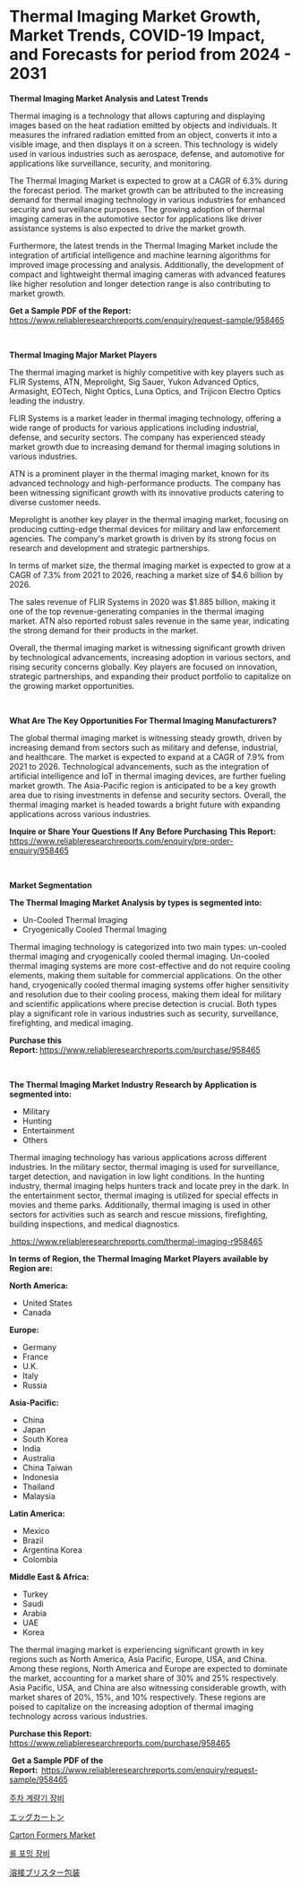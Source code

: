 <p><h1>Thermal Imaging Market Growth, Market Trends, COVID-19 Impact, and Forecasts for period from 2024 - 2031</h1></p><p><strong>Thermal Imaging Market Analysis and Latest Trends</strong></p>
<p><p>Thermal imaging is a technology that allows capturing and displaying images based on the heat radiation emitted by objects and individuals. It measures the infrared radiation emitted from an object, converts it into a visible image, and then displays it on a screen. This technology is widely used in various industries such as aerospace, defense, and automotive for applications like surveillance, security, and monitoring.</p><p>The Thermal Imaging Market is expected to grow at a CAGR of 6.3% during the forecast period. The market growth can be attributed to the increasing demand for thermal imaging technology in various industries for enhanced security and surveillance purposes. The growing adoption of thermal imaging cameras in the automotive sector for applications like driver assistance systems is also expected to drive the market growth.</p><p>Furthermore, the latest trends in the Thermal Imaging Market include the integration of artificial intelligence and machine learning algorithms for improved image processing and analysis. Additionally, the development of compact and lightweight thermal imaging cameras with advanced features like higher resolution and longer detection range is also contributing to market growth.</p></p>
<p><strong>Get a Sample PDF of the Report:&nbsp;</strong> <a href="https://www.reliableresearchreports.com/enquiry/request-sample/958465">https://www.reliableresearchreports.com/enquiry/request-sample/958465</a></p>
<p>&nbsp;</p>
<p><strong>Thermal Imaging Major Market Players</strong></p>
<p><p>The thermal imaging market is highly competitive with key players such as FLIR Systems, ATN, Meprolight, Sig Sauer, Yukon Advanced Optics, Armasight, EOTech, Night Optics, Luna Optics, and Trijicon Electro Optics leading the industry.</p><p>FLIR Systems is a market leader in thermal imaging technology, offering a wide range of products for various applications including industrial, defense, and security sectors. The company has experienced steady market growth due to increasing demand for thermal imaging solutions in various industries.</p><p>ATN is a prominent player in the thermal imaging market, known for its advanced technology and high-performance products. The company has been witnessing significant growth with its innovative products catering to diverse customer needs.</p><p>Meprolight is another key player in the thermal imaging market, focusing on producing cutting-edge thermal devices for military and law enforcement agencies. The company's market growth is driven by its strong focus on research and development and strategic partnerships.</p><p>In terms of market size, the thermal imaging market is expected to grow at a CAGR of 7.3% from 2021 to 2026, reaching a market size of $4.6 billion by 2026.</p><p>The sales revenue of FLIR Systems in 2020 was $1.885 billion, making it one of the top revenue-generating companies in the thermal imaging market. ATN also reported robust sales revenue in the same year, indicating the strong demand for their products in the market.</p><p>Overall, the thermal imaging market is witnessing significant growth driven by technological advancements, increasing adoption in various sectors, and rising security concerns globally. Key players are focused on innovation, strategic partnerships, and expanding their product portfolio to capitalize on the growing market opportunities.</p></p>
<p>&nbsp;</p>
<p><strong>What Are The Key Opportunities For Thermal Imaging Manufacturers?</strong></p>
<p><p>The global thermal imaging market is witnessing steady growth, driven by increasing demand from sectors such as military and defense, industrial, and healthcare. The market is expected to expand at a CAGR of 7.9% from 2021 to 2026. Technological advancements, such as the integration of artificial intelligence and IoT in thermal imaging devices, are further fueling market growth. The Asia-Pacific region is anticipated to be a key growth area due to rising investments in defense and security sectors. Overall, the thermal imaging market is headed towards a bright future with expanding applications across various industries.</p></p>
<p><strong>Inquire or Share Your Questions If Any Before Purchasing This Report:</strong> <a href="https://www.reliableresearchreports.com/enquiry/pre-order-enquiry/958465">https://www.reliableresearchreports.com/enquiry/pre-order-enquiry/958465</a></p>
<p>&nbsp;</p>
<p><strong>Market Segmentation</strong></p>
<p><strong>The Thermal Imaging Market Analysis by types is segmented into:</strong></p>
<p><ul><li>Un-Cooled Thermal Imaging</li><li>Cryogenically Cooled Thermal Imaging</li></ul></p>
<p><p>Thermal imaging technology is categorized into two main types: un-cooled thermal imaging and cryogenically cooled thermal imaging. Un-cooled thermal imaging systems are more cost-effective and do not require cooling elements, making them suitable for commercial applications. On the other hand, cryogenically cooled thermal imaging systems offer higher sensitivity and resolution due to their cooling process, making them ideal for military and scientific applications where precise detection is crucial. Both types play a significant role in various industries such as security, surveillance, firefighting, and medical imaging.</p></p>
<p><strong>Purchase this Report:&nbsp;</strong><a href="https://www.reliableresearchreports.com/purchase/958465">https://www.reliableresearchreports.com/purchase/958465</a></p>
<p>&nbsp;</p>
<p><strong>The Thermal Imaging Market Industry Research by Application is segmented into:</strong></p>
<p><ul><li>Military</li><li>Hunting</li><li>Entertainment</li><li>Others</li></ul></p>
<p><p>Thermal imaging technology has various applications across different industries. In the military sector, thermal imaging is used for surveillance, target detection, and navigation in low light conditions. In the hunting industry, thermal imaging helps hunters track and locate prey in the dark. In the entertainment sector, thermal imaging is utilized for special effects in movies and theme parks. Additionally, thermal imaging is used in other sectors for activities such as search and rescue missions, firefighting, building inspections, and medical diagnostics.</p></p>
<p><a href="https://www.reliableresearchreports.com/thermal-imaging-r958465">&nbsp;https://www.reliableresearchreports.com/thermal-imaging-r958465</a></p>
<p><strong>In terms of Region, the Thermal Imaging Market Players available by Region are:</strong></p>
<p>
    <p> <strong> North America: </strong>
        <ul>
            <li>United States</li>
            <li>Canada</li>
        </ul>
        </p> 
    <p> <strong> Europe: </strong>
        <ul>
            <li>Germany</li>
            <li>France</li>
            <li>U.K.</li>
            <li>Italy</li>
            <li>Russia</li>
        </ul>
        </p> 
    <p> <strong> Asia-Pacific: </strong>
        <ul>
            <li>China</li>
            <li>Japan</li>
            <li>South Korea</li>
            <li>India</li>
            <li>Australia</li>
            <li>China Taiwan</li>
            <li>Indonesia</li>
            <li>Thailand</li>
            <li>Malaysia</li>
        </ul>
        </p> 
    <p> <strong> Latin America: </strong>
        <ul>
            <li>Mexico</li>
            <li>Brazil</li>
            <li>Argentina Korea</li>
            <li>Colombia</li>
        </ul>
        </p> 
    <p> <strong> Middle East & Africa: </strong>
        <ul>
            <li>Turkey</li>
            <li>Saudi</li>
            <li>Arabia</li>
            <li>UAE</li>
            <li>Korea</li>
        </ul>
    </p>
    </p>
<p><p>The thermal imaging market is experiencing significant growth in key regions such as North America, Asia Pacific, Europe, USA, and China. Among these regions, North America and Europe are expected to dominate the market, accounting for a market share of 30% and 25% respectively. Asia Pacific, USA, and China are also witnessing considerable growth, with market shares of 20%, 15%, and 10% respectively. These regions are poised to capitalize on the increasing adoption of thermal imaging technology across various industries.</p></p>
<p><strong>Purchase this Report: </strong><a href="https://www.reliableresearchreports.com/purchase/958465">https://www.reliableresearchreports.com/purchase/958465</a></p>
<p>&nbsp;<strong>Get a Sample PDF of the Report:&nbsp;&nbsp;</strong><a href="https://www.reliableresearchreports.com/enquiry/request-sample/958465">https://www.reliableresearchreports.com/enquiry/request-sample/958465</a></p>
<p><strong></strong></p>
<p><p><a href="https://github.com/wallacBahrtyinger567686/Market-Research-Report-List-2/blob/main/7742053170775.md">주차 계량기 장비</a></p><p><a href="https://github.com/tubbs463/Market-Research-Report-List-1/blob/main/6368982159236.md">エッグカートン</a></p><p><a href="https://github.com/brentleyjimmiealvaradoz4l1rea/Market-Research-Report-List-3/blob/main/carton-formers-market.md">Carton Formers Market</a></p><p><a href="https://github.com/WilburKihn5676/Market-Research-Report-List-2/blob/main/7708320170774.md">롤 포밍 장비</a></p><p><a href="https://github.com/decker5351/Market-Research-Report-List-1/blob/main/9510576159235.md">溶接ブリスター包装</a></p></p>